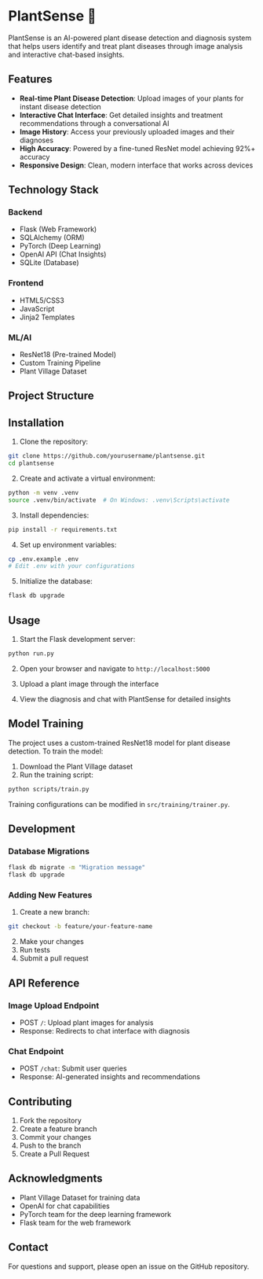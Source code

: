 # PlantSense 🌿

PlantSense is an AI-powered plant disease detection and diagnosis system that helps users identify and treat plant diseases through image analysis and interactive chat-based insights.

## Features

- **Real-time Plant Disease Detection**: Upload images of your plants for instant disease detection
- **Interactive Chat Interface**: Get detailed insights and treatment recommendations through a conversational AI
- **Image History**: Access your previously uploaded images and their diagnoses
- **High Accuracy**: Powered by a fine-tuned ResNet model achieving 92%+ accuracy
- **Responsive Design**: Clean, modern interface that works across devices

## Technology Stack

### Backend
- Flask (Web Framework)
- SQLAlchemy (ORM)
- PyTorch (Deep Learning)
- OpenAI API (Chat Insights)
- SQLite (Database)

### Frontend
- HTML5/CSS3
- JavaScript
- Jinja2 Templates

### ML/AI
- ResNet18 (Pre-trained Model)
- Custom Training Pipeline
- Plant Village Dataset

## Project Structure

## Installation

1. Clone the repository:

```bash
git clone https://github.com/yourusername/plantsense.git
cd plantsense
```

2. Create and activate a virtual environment:
```bash
python -m venv .venv
source .venv/bin/activate  # On Windows: .venv\Scripts\activate
```

3. Install dependencies:
```bash
pip install -r requirements.txt
```

4. Set up environment variables:
```bash
cp .env.example .env
# Edit .env with your configurations
```

5. Initialize the database:
```bash
flask db upgrade
```

## Usage

1. Start the Flask development server:
```bash
python run.py
```

2. Open your browser and navigate to `http://localhost:5000`

3. Upload a plant image through the interface

4. View the diagnosis and chat with PlantSense for detailed insights

## Model Training

The project uses a custom-trained ResNet18 model for plant disease detection. To train the model:

1. Download the Plant Village dataset
2. Run the training script:
```bash
python scripts/train.py
```

Training configurations can be modified in `src/training/trainer.py`.

## Development

### Database Migrations

```bash
flask db migrate -m "Migration message"
flask db upgrade
```

### Adding New Features

1. Create a new branch:
```bash
git checkout -b feature/your-feature-name
```

2. Make your changes
3. Run tests
4. Submit a pull request

## API Reference

### Image Upload Endpoint
- POST `/`: Upload plant images for analysis
- Response: Redirects to chat interface with diagnosis

### Chat Endpoint
- POST `/chat`: Submit user queries
- Response: AI-generated insights and recommendations

## Contributing

1. Fork the repository
2. Create a feature branch
3. Commit your changes
4. Push to the branch
5. Create a Pull Request

## Acknowledgments

- Plant Village Dataset for training data
- OpenAI for chat capabilities
- PyTorch team for the deep learning framework
- Flask team for the web framework

## Contact

For questions and support, please open an issue on the GitHub repository.